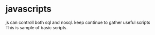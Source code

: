 # javascripts
js can controll both sql and nosql. keep continue to gather useful scripts
This is sample of basic scripts.
